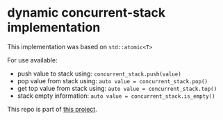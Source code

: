 # dynamic concurrent-stack implementation

This implementation was based on `std::atomic<T>`

For use available:
- push value to stack using: `concurrent_stack.push(value)`
- pop value from stack using: `auto value = concurrent_stack.pop()` 
- get top value from stack using: `auto value = concurrent_stack.top()` 
- stack empty information: `auto value = concurrent_stack.is_empty()` 

This repo is part of [this project](https://github.com/users/FlexxxerAlex/projects/1).
